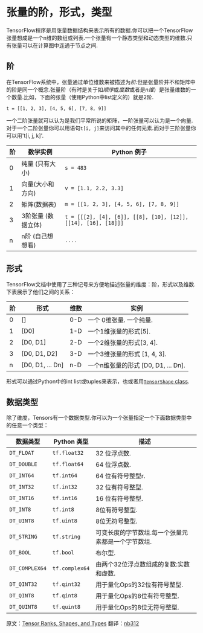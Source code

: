 # 张量的阶，形式，类型<a class="md-anchor" id="AUTOGENERATED-tensor-ranks--shapes--and-types"></a>
TensorFlow程序是用张量数据结构来表示所有的数据.你可以把一个TensorFlow张量想成是一个n维的数组或列表.一个张量有一个静态类型和动态类型的维数.只有张量可以在计算图中连通于节点之间.


## 阶 <a class="md-anchor" id="AUTOGENERATED-rank"></a>
在TensorFlow系统中，张量通过单位维数来被描述为*阶*.但是张量阶并不和矩阵中的阶是同一个概念.张量阶（有时是关于如*顺序*或*度数*或者是*n维*）是张量维数的一个数量.比如，下面的张量（使用Python中list定义的）就是2阶.


    t = [[1, 2, 3], [4, 5, 6], [7, 8, 9]]
一个二阶张量就可以认为是我们平常所说的矩阵，一阶张量可以认为是一个向量.对于一个二阶张量你可以用语句`t[i, j]`来访问其中的任何元素.而对于三阶张量你可以用't[i, j, k]'.


阶 |数学实例| Python 例子
--- | --- | ---
0 | 纯量 (只有大小) | `s = 483`
1 | 向量(大小和方向) | `v = [1.1, 2.2, 3.3]`
2 | 矩阵(数据表) | `m = [[1, 2, 3], [4, 5, 6], [7, 8, 9]]`
3 | 3阶张量 (数据立体) | `t = [[[2], [4], [6]], [[8], [10], [12]], [[14], [16], [18]]]`
n | n阶 (自己想想看) | `....`

## 形式 <a class="md-anchor" id="AUTOGENERATED-shape"></a>
TensorFlow文档中使用了三种记号来方便地描述张量的维度：阶，形式以及维数.下表展示了他们之间的关系：

阶 | 形式 | 维数 | 实例
--- | --- | --- | ---
0 | [] | 0-D | 一个 0维张量.  一个纯量.
1 | [D0] | 1-D | 一个1维张量的形式[5].
2 | [D0, D1] | 2-D |一个2维张量的形式[3, 4].
3 | [D0, D1, D2] | 3-D | 一个3维张量的形式 [1, 4, 3].
n | [D0, D1, ... Dn] | n-D | 一个n维张量的形式 [D0, D1, ... Dn].
形式可以通过Python中的int list或tuples来表示，也或者用[`TensorShape` class](../api_docs/python/framework.md#TensorShape).

## 数据类型<a class="md-anchor" id="AUTOGENERATED-data-types"></a>
除了维度，Tensors有一个数据类型.你可以为一个张量指定一个下面数据类型中的任意一个类型：


数据类型 | Python 类型| 描述
--- | --- | ---
`DT_FLOAT` | `tf.float32` | 32 位浮点数.
`DT_DOUBLE` | `tf.float64` | 64 位浮点数.
`DT_INT64` | `tf.int64` | 64 位有符号整型r.
`DT_INT32` | `tf.int32` | 32 位有符号整型.
`DT_INT16` | `tf.int16` | 16 位有符号整型.
`DT_INT8` | `tf.int8` | 8位有符号整型.
`DT_UINT8` | `tf.uint8` | 8位无符号整型.
`DT_STRING` | `tf.string` | 可变长度的字节数组.每一个张量元素都是一个字节数组.
`DT_BOOL` | `tf.bool` |布尔型.
`DT_COMPLEX64` | `tf.complex64` | 由两个32位浮点数组成的复数:实数和虚数.
`DT_QINT32` | `tf.qint32` | 用于量化Ops的32位有符号整型.
`DT_QINT8` | `tf.qint8` | 用于量化Ops的8位有符号整型.
`DT_QUINT8` | `tf.quint8` |用于量化Ops的8位无符号整型.
原文：[Tensor Ranks, Shapes, and Types](http://www.tensorflow.org/resources/dims_types.md) 翻译：[nb312](https://github.com/nb312)

